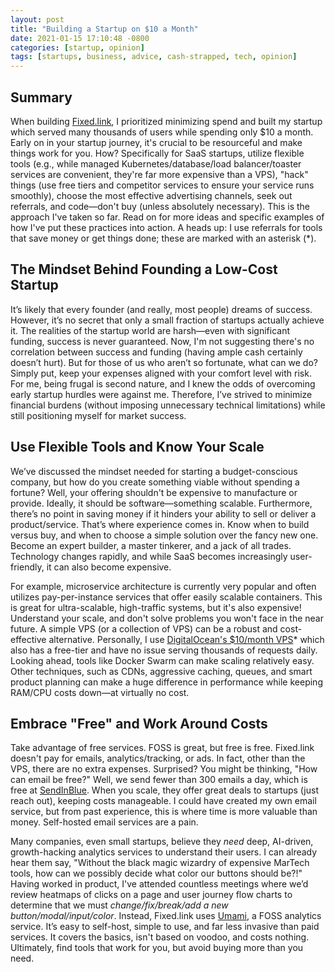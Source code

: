 ```yaml
---
layout: post
title: "Building a Startup on $10 a Month"
date: 2021-01-15 17:10:48 -0800
categories: [startup, opinion]
tags: [startups, business, advice, cash-strapped, tech, opinion]
---
```


## Summary

When building [Fixed.link](https://fixed.link/), I prioritized minimizing spend and built my startup which served many thousands of users while spending only $10 a month. Early on in your startup journey, it's crucial to be resourceful and make things work for you. How? Specifically for SaaS startups, utilize flexible tools (e.g., while managed Kubernetes/database/load balancer/toaster services are convenient, they're far more expensive than a VPS), "hack" things (use free tiers and competitor services to ensure your service runs smoothly), choose the most effective advertising channels, seek out referrals, and code—don't buy (unless absolutely necessary). This is the approach I've taken so far. Read on for more ideas and specific examples of how I've put these practices into action. A heads up: I use referrals for tools that save money or get things done; these are marked with an asterisk (\*).

## The Mindset Behind Founding a Low-Cost Startup

It’s likely that every founder (and really, most people) dreams of success. However, it’s no secret that only a small fraction of startups actually achieve it. The realities of the startup world are harsh—even with significant funding, success is never guaranteed. Now, I'm not suggesting there's no correlation between success and funding (having ample cash certainly doesn’t hurt). But for those of us who aren’t so fortunate, what can we do? Simply put, keep your expenses aligned with your comfort level with risk. For me, being frugal is second nature, and I knew the odds of overcoming early startup hurdles were against me. Therefore, I’ve strived to minimize financial burdens (without imposing unnecessary technical limitations) while still positioning myself for market success.

## Use Flexible Tools and Know Your Scale

We’ve discussed the mindset needed for starting a budget-conscious company, but how do you create something viable without spending a fortune? Well, your offering shouldn't be expensive to manufacture or provide. Ideally, it should be software—something scalable. Furthermore, there’s no point in saving money if it hinders your ability to sell or deliver a product/service. That’s where experience comes in. Know when to build versus buy, and when to choose a simple solution over the fancy new one. Become an expert builder, a master tinkerer, and a jack of all trades. Technology changes rapidly, and while SaaS becomes increasingly user-friendly, it can also become expensive.

For example, microservice architecture is currently very popular and often utilizes pay-per-instance services that offer easily scalable containers. This is great for ultra-scalable, high-traffic systems, but it's also expensive! Understand your scale, and don't solve problems you won't face in the near future. A simple VPS (or a collection of VPS) can be a robust and cost-effective alternative. Personally, I use [DigitalOcean's $10/month VPS](https://m.do.co/c/62406b4b1e4f)\* which also has a free-tier and have no issue serving thousands of requests daily. Looking ahead, tools like Docker Swarm can make scaling relatively easy. Other techniques, such as CDNs, aggressive caching, queues, and smart product planning can make a huge difference in performance while keeping RAM/CPU costs down—at virtually no cost.

## Embrace "Free" and Work Around Costs

Take advantage of free services. FOSS is great, but free is free. Fixed.link doesn't pay for emails, analytics/tracking, or ads. In fact, other than the VPS, there are no extra expenses. Surprised? You might be thinking, "How can email be free?" Well, we send fewer than 300 emails a day, which is free at [SendInBlue](https://www.sendinblue.com/pricing/). When you scale, they offer great deals to startups (just reach out), keeping costs manageable. I could have created my own email service, but from past experience, this is where time is more valuable than money. Self-hosted email services are a pain.

Many companies, even small startups, believe they _need_ deep, AI-driven, growth-hacking analytics services to understand their users. I can already hear them say, "Without the black magic wizardry of expensive MarTech tools, how can we possibly decide what color our buttons should be?!" Having worked in product, I've attended countless meetings where we’d review heatmaps of clicks on a page and user journey flow charts to determine that we must _change/fix/break/add a new button/modal/input/color_. Instead, Fixed.link uses [Umami](https://github.com/umami-software/umami), a FOSS analytics service. It’s easy to self-host, simple to use, and far less invasive than paid services. It covers the basics, isn't based on voodoo, and costs nothing. Ultimately, find tools that work for you, but avoid buying more than you need.
